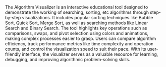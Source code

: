 The Algorithm Visualizer is an interactive educational tool designed to demonstrate the working of searching, sorting, etc algorithms through step-by-step visualizations. It includes popular sorting techniques like Bubble Sort, Quick Sort, Merge Sort, as well as searching methods like Linear Search and Binary Search. The tool highlights key operations such as comparisons, swaps, and pivot selection using colors and animations, making complex processes easier to grasp. Users can compare algorithm efficiency, track performance metrics like time complexity and operation counts, and control the visualization speed to suit their pace. With its user-friendly interface, the visualizer serves as a valuable resource for learning, debugging, and improving algorithmic problem-solving skills.

